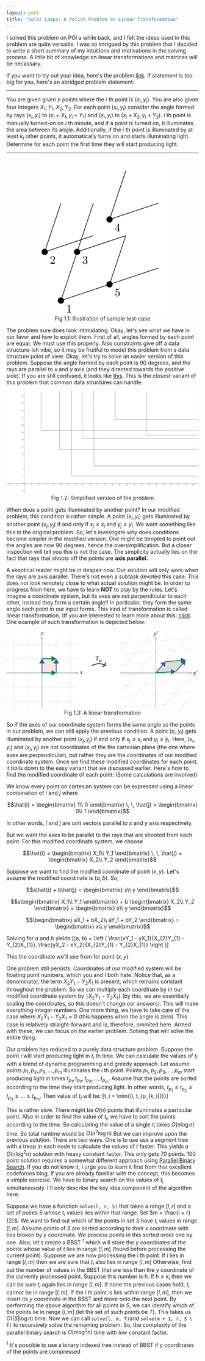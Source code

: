 ```yaml
---
layout: post
title: "Solar Lamps: A Polish Problem on Linear Transformation"
---
```


I solved this problem on POI a while back, and I felt the ideas used in this problem are quite versatile. I was so intrigued by this problem that I decided to write a short summary of my intuitions and motivations in the solving process. A little bit of knowledge on linear transformations and matrices will be necassary.

If you want to try out your idea, here's the problem [link](https://szkopul.edu.pl/problemset/problem/2yK6zUTXvAjhxSDfbjE4Zx7k/site/?key=statement). If statement is too big for you, here's an abridged problem statement:

***
You are given given $n$ points where the $i$ th point is $(x_i, y_i)$. You are also given four integers $X_1, Y_1, X_2, Y_2$. For each point $(x_i, y_i)$ consider the angle formed by rays $(x_i, y_i)$ to $(x_i + X_1, y_i + Y_1)$ and $(x_i, y_i)$ to $(x_i + X_2, y_i + Y_2)$. $i$ th point is manually turned-on on $i$ th minute, and if a point is turned on, it illuminates the area between its angle. Additionally, if the $i$ th point is illuminated by at least $k_i$ other points, it automatically turns on and starts illuminating light. Determine for each point the first time they will start producing light.

***
<center>
<img src="../images/lam_angles.png">
<figcaption>Fig 1.1: Illustration of sample test-case</figcaption>
</center>

The problem sure does look intimidating. Okay, let's see what we have in our favor and how to exploit them. First of all, angles formed by each point are equal. We must use this properly. Also constraints give off a data structure-ish vibe, so it may be fruitful to model this problem from a data structure point of view. 
Okay, let's try to solve an easier version of this problem. Suppose the angle formed by each point is $90$ degrees, and the rays are parallel to $x$ and $y$ axis (and they directed towards the positive side). If you are still confused, it looks like [this](https://www.geogebra.org/classic/f6hwrv9c). This is the closest variant of this problem that common data structures can handle. 

<center>
<img src="../images/lam_perpendicular.png">
<figcaption>Fig 1.2: Simplified version of the problem</figcaption>
</center>

When does a point gets illuminated by another point? In our modified problem, this condition is rather simple. A point $(x_i, y_i)$ gets illuminated by another point $(x_j, y_j)$ if and only if $x_j \leq x_i$ and $y_j \leq y_i$. We want something like this in the original problem. So, let's investigate why does conditions become simpler in the modified version. One might be tempted to point out the angles are now $90$ degrees, hence the oversimplification. But a closer inspection will tell you this is not the case. The simplicity actually lies on the fact that rays that shoots off the points are <strong>axis parallel.</strong>

A skeptical reader might be in despair now. Our solution will only work when the rays are axis parallel. There's not even a subtask devoted this case. This does not look remotely close to what actual solution might be.
In order to progress from here, we have to learn **NOT** to play by the rules. Let's imagine a coordinate system, but its axes are _not_ perpendicular to each other, instead they form a certain angle!! In particular, they form the same angle each point in our input forms. This kind of transformation is called linear transformation. (If you are interested to learn more about this: [click](https://amsi.org.au/ESA_Senior_Years/SeniorTopic8/8a/8a_2content_3.html). One example of such transformation is depicted below: 

<center>
<img src="../images/lam_transformation.png">
<figcaption>Fig 1.3: A linear transformation</figcaption>
</center>

So if the axes of our coordinate system forms the same angle as the points in our problem, we can still apply the previous condition: A point $(x_i, y_i)$ gets illuminated by another point $(x_j, y_j)$ if and only if $x_j \leq x_i$ and $y_j \leq y_i$. Here, $(x_i, y_i)$ and $(x_j, y_j)$ are not coordinates of the the cartesian plane (the one where axes are perpendicular), but rather they are the coordinates of our modified coordinate system. Once we find these modified coordinates for each point, it boils down to the easy variant that we discussed earlier. Here's how to find the modified coordinate of each point: (Some calculations are involved)

We know every point on cartesian system can be expressed using a linear combination of $\hat{i}$ and $\hat{j}$ where 

$$\hat{i} = \begin{bmatrix} 1\\ 0 \end{bmatrix} \, \, \hat{j} = \begin{bmatrix} 0\\ 1 \end{bmatrix}$$

In other words, $\hat{i}$ and $\hat{j}$ are unit vectors parallel to $x$ and $y$ axis respectively.

But we want the axes to be parallel to the rays that are shooted from each point. For this modified coordinate system, we choose 

$$\hat{i} = \begin{bmatrix} X_1\\  Y_1 \end{bmatrix} \, \, \hat{j} = \begin{bmatrix} X_2\\  Y_2 \end{bmatrix}$$

Suppose we want to find the modfied coordinate of point $(x, y)$. Let's assume the modified coordinate is $(a, b)$. So,

$$a\hat{i} + b\hat{j} = \begin{bmatrix} x\\  y \end{bmatrix}$$

$$a\begin{bmatrix} X_1\\ Y_1 \end{bmatrix} + b \begin{bmatrix} X_2\\ Y_2 \end{bmatrix} = \begin{bmatrix} x\\ y \end{bmatrix}$$

$$\begin{bmatrix} aX_1 + bX_2\\ aY_1 + bY_2 \end{bmatrix} = \begin{bmatrix} x\\ y \end{bmatrix}$$

Solving for $a$ and $b$ yields \[(a, b) = \left ( \frac{xY_1 - yX_1}{X_{2}Y_{1} - Y_{2}X_{1}}, \frac{yX_2 - xY_2}{X_{2}Y_{1} - Y_{2}X_{1}} \right )\]

This the coordinate we'll use from for point $(x, y)$. 

One problem still persists. Coordinates of our modified system will be floating point numbers, which you and I both hate. Notice that, as a denominator, the term $X_{2}Y_{1} - Y_{2}X_{1}$ is present, which remains constant throughout the problem. So we can multiply each coordinate by in our modified coordinate system by $\mid X_{2}Y_{1} - Y_{2}X_{1} \mid$ (by this, we are essentially scaling the coordinates, so this doesn't change our answers). This will make everything integer numbers. One more thing, we have to take care of the case where $X_{2}Y_{1} - Y_{2}X_{1} = 0$ (this happens when the angle is zero). This case is relatively straight-forward and is, therefore, ommited here. Armed with these, we can focus on the earlier problem. Solving that will solve the entire thing.

Our problem has reduced to a purely data structure problem. Suppose the point $i$ will start producing light in $t_i$ th time. We can calculate the values of $t_i$ with a blend of dynamic programming and greedy approach. Let assume points $p_1, p_2, p_3, \dots, p_m$ illuminates the $i$ th point. Points $p_1, p_2, p_3, \dots, p_m$ start producing light in times $t_{p_1}, t_{p_2}, t_{p_3}, \dots, t_{p_m}$. Assume that the points are sorted according to the time they start producing light. In other words, $t_{p_1} \leq t_{p_2} \leq t_{p_3} \leq \dots \leq t_{p_m}$. Then value of $t_i$ will be: \[t_i = \min{(i, t_{p_{k_i}})}\]

This is rather slow. There might be $O(n)$ points that illuminates a particular point. Also in order to find the value of $t_i$, we have to sort the points according to the time. So calculating the value of a single $t_i$ takes $O(n \log n)$ time. So total runtime would be $O(n^{2} \log n)$
But we can improve upon the previous solution. There are two ways. One is to use use a segment tree with a treap in each node to calculate the values of $t$ faster. This yields a $O(n \log^{2}n)$ solution with heavy constant factor. This only gets 70 points.
100 point solution requires a somewhat different approach using [Parallel Binary Search](https://codeforces.com/blog/entry/45578). If you do not know it, I urge you to learn it first from that excellent codeforces blog. If you are already familiar with the concept, this becomes a simple exercise. We have to binary search on the values of $t_i$ simultaneously. I'll only describe the key idea component of the algorithm here:

Suppose we have a function `solve(l, r, S)` that takes a range $[l, r]$ and a set of points $S$ whose $t_i$ values lies within that range. Set $m = \frac{l + r}{2}$. We want to find out which of the points in set $S$ have $t_i$ values in range $[l, m]$.
Assume points of $S$ are sorted according to their $x$ coordinate with ties broken by $y$ coordinate. We process points in this sorted order one by one. Also, let's create a BBST $^1$ which will store the $y$ coordinates of the points whose value of $t$ lies in range $[l, m]$ (found before processing the current point). Suppose we are now processing the $i$ th point. If i lies in range $[l, m]$ then we are sure that $t_i$ also lies in range $[l, m]$ Otherwise, find out the number of values in the BBST that are less than the $y$ coordinate of the currently processed point. Suppose this number is $h$. If $h \geq k_i$ then we can be sure $t_i$ again lies in range $[l, m]$. If none the previous cases hold, $t_i$ cannot be in range $[l, m]$. If the $i$ th point is lies within range $[l, m]$, then we insert its $y$ coordinate in the BBST and move onto the next point.
By performing the above algorithm for all points in $S$, we can identify which of the points lie in range $[l, m]$ (let the set of such points be $T$). This takes us $O(|S| \log n)$ time. Now we can call `solve(l, m, T)`and `solve(m + 1, r, S \ T)` to recursively solve the remaining problem.
So, the complexity of the parallel binary search is $O(n \log^{2} n)$ time with low constant factor.

$^{1}$ It's possible to use a binary indexed tree instead of BBST if $y$ coordinates of the points are compressed
